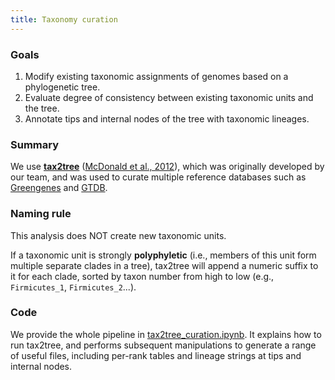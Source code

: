 ```yaml
---
title: Taxonomy curation
---
```


### Goals

1. Modify existing taxonomic assignments of genomes based on a phylogenetic tree.
2. Evaluate degree of consistency between existing taxonomic units and the tree.
3. Annotate tips and internal nodes of the tree with taxonomic lineages.

### Summary

We use [**tax2tree**](https://github.com/biocore/tax2tree) ([McDonald et al., 2012](https://www.nature.com/articles/ismej2011139)), which was originally developed by our team, and was used to curate multiple reference databases such as [Greengenes](http://qiime.org/home_static/dataFiles.html) and [GTDB](http://gtdb.ecogenomic.org/).

### Naming rule

This analysis does NOT create new taxonomic units.

If a taxonomic unit is strongly **polyphyletic** (i.e., members of this unit form multiple separate clades in a tree), tax2tree will append a numeric suffix to it for each clade, sorted by taxon number from high to low (e.g., `Firmicutes_1`, `Firmicutes_2`...).


### Code

We provide the whole pipeline in [tax2tree_curation.ipynb](../code/notebooks/tax2tree_curation.ipynb). It explains how to run tax2tree, and performs subsequent manipulations to generate a range of useful files, including per-rank tables and lineage strings at tips and internal nodes.
